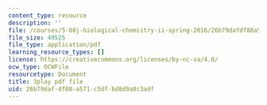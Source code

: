 ```yaml
---
content_type: resource
description: ''
file: /courses/5-08j-biological-chemistry-ii-spring-2016/26b79dafdf88a571c5dfbd8d9a8c3adf_3049806.pdf
file_size: 49525
file_type: application/pdf
learning_resource_types: []
license: https://creativecommons.org/licenses/by-nc-sa/4.0/
ocw_type: OCWFile
resourcetype: Document
title: 3play pdf file
uid: 26b79daf-df88-a571-c5df-bd8d9a8c3adf
---
```

